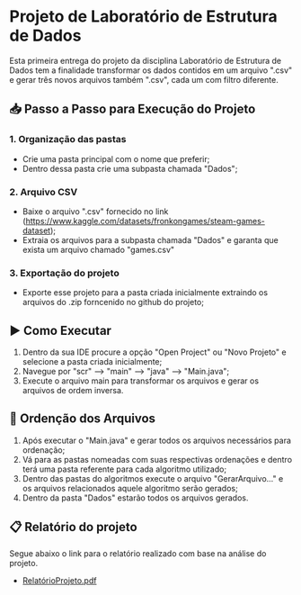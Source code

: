 # Projeto de Laboratório de Estrutura de Dados

Esta primeira entrega do projeto da disciplina Laboratório de Estrutura de Dados tem a finalidade transformar os dados contidos em um arquivo ".csv" e gerar três novos arquivos também ".csv", cada um com filtro diferente.

## 📥 Passo a Passo para Execução do Projeto

### 1. Organização das pastas
- Crie uma pasta principal com o nome que preferir;
- Dentro dessa pasta crie uma subpasta chamada "Dados";

### 2. Arquivo CSV
- Baixe o arquivo ".csv" fornecido no link (https://www.kaggle.com/datasets/fronkongames/steam-games-dataset);
- Extraia os arquivos para a subpasta chamada "Dados" e garanta que exista um arquivo chamado "games.csv"

### 3. Exportação do projeto
- Exporte esse projeto para a pasta criada inicialmente extraindo os arquivos do .zip forncenido no github do projeto;

## ▶️ Como Executar 

1. Dentro da sua IDE procure a opção "Open Project" ou "Novo Projeto" e selecione a pasta criada inicialmente;
2. Navegue por "scr" --> "main" --> "java" --> "Main.java";
2. Execute o arquivo main para transformar os arquivos e gerar os arquivos de ordem inversa.

## 📝 Ordenção dos Arquivos

1. Após executar o "Main.java" e gerar todos os arquivos necessários para ordenação;
2. Vá para as pastas nomeadas com suas respectivas ordenações e dentro terá uma pasta referente para cada algoritmo utilizado;
3. Dentro das pastas do algoritmos execute o arquivo "GerarArquivo..." e os arquivos relacionados aquele algoritmo serão gerados;
4. Dentro da pasta "Dados" estarão todos os arquivos gerados.

## 📋 Relatório do projeto
Segue abaixo o link para o relatório realizado com base na análise do projeto.
 - [RelatórioProjeto.pdf](https://github.com/Arthur-Donato/Projeto-LEDA-2025.1/blob/0633562c9e4cecdefbeb02233ebda81cbf9a85e4/Relat%C3%B3rioProjeto.pdf)
